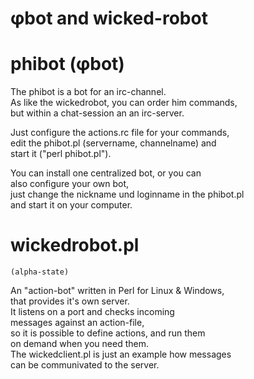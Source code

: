   &#966;bot and wicked-robot
===============================

# phibot (&#966;bot) 

The phibot is a bot for an irc-channel.  
As like the wickedrobot, you can order him commands,  
but within a chat-session an an irc-server.  

Just configure the actions.rc file for your commands,  
edit the phibot.pl (servername, channelname) and  
start it ("perl phibot.pl").  

You can install one centralized bot, or you can  
also configure your own bot,  
just change the nickname und loginname in the phibot.pl  
and start it on your computer.  




# wickedrobot.pl #

    (alpha-state)

An "action-bot" written in Perl for Linux &amp; Windows,  
that provides it's own server.  
It listens on a port and checks incoming  
messages against an action-file,  
so it is possible to define actions, and run them  
on demand when you need them.  
The wickedclient.pl is just an example how messages  
can be communivated to the server.  







